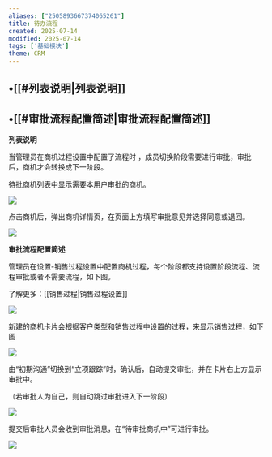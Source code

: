 ```yaml
---
aliases: ["2505893667374065261"]
title: 待办流程
created: 2025-07-14
modified: 2025-07-14
tags: ['基础模块']
theme: CRM
---
```


## •[[#列表说明|列表说明]]

## •[[#审批流程配置简述|审批流程配置简述]]

**列表说明**

当管理员在商机过程设置中配置了流程时 ，成员切换阶段需要进行审批，审批后，商机才会转换成下一阶段。

待批商机列表中显示需要本用户审批的商机。

**![](93261c9c4dacd45bba2e42207eb1bcd6.jpg)**

点击商机后，弹出商机详情页，在页面上方填写审批意见并选择同意或退回。

**![](b974e227ac03a3ed9d334036323d648f.jpg)**

**审批流程配置简述**

管理员在设置-销售过程设置中配置商机过程，每个阶段都支持设置阶段流程、流程审批或者不需要流程，如下图。

了解更多：[[销售过程|销售过程设置]]

![](920e045e2f28138f72a708c071a06950.jpg)

新建的商机卡片会根据客户类型和销售过程中设置的过程，来显示销售过程，如下图

![](3ff9532ef2c36f06545981e215c5b636.jpg)

由“初期沟通”切换到“立项跟踪”时，确认后，自动提交审批，并在卡片右上方显示审批中。

（若审批人为自己，则自动跳过审批进入下一阶段）

![](5d194e5303414b0e0606fe470464fb73.jpg)

提交后审批人员会收到审批消息，在“待审批商机中”可进行审批。

![](75c2454bf4d1c84a601996eb5ad3b4ed.jpg)